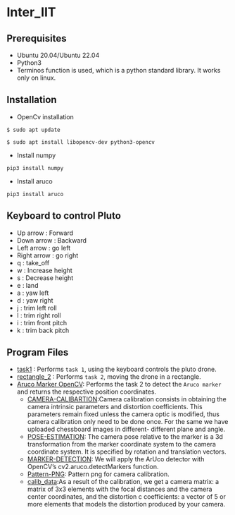 # Inter_IIT

## Prerequisites
- Ubuntu 20.04/Ubuntu 22.04
- Python3 
- Terminos function is used, which is a python standard library. It works only on linux.

## Installation
- OpenCv installation 
```
$ sudo apt update
```
```
$ sudo apt install libopencv-dev python3-opencv
```
- Install numpy
```
pip3 install numpy
```
- Install aruco
```
pip3 install aruco
```
## Keyboard to control Pluto
- Up arrow : Forward
- Down arrow : Backward
- Left arrow : go left
- Right arrow : go right
- q : take_off
- w : Increase height
- s : Decrease height
- e : land
- a : yaw left
- d : yaw right
- j : trim left roll
- l : trim right roll
- i : trim front pitch
- k : trim back pitch

## Program Files
- [task1](https://github.com/Adityakumar2004/team_ID_51_task1/tree/main/task1) : Performs ```task 1```, using the keyboard controls the pluto drone.
- [rectangle_2](https://github.com/Adityakumar2004/inter_iit/blob/main/rectangle_2.py) : Performs ```task 2```, moving the drone in a rectangle. 
- [Aruco Marker OpenCV](https://github.com/Adityakumar2004/inter_iit/tree/main/Aruco%20Marker%20OpenCV): Performs the task 2 to detect the ```Aruco marker``` and returns the respective position coordinates.
    - [CAMERA-CALIBARTION](https://github.com/Adityakumar2004/inter_iit/tree/main/Aruco%20Marker%20OpenCV/CAMERA-CALIBARTION):Camera calibration consists                                        in obtaining the camera intrinsic parameters and distortion coefficients. This parameters remain fixed unless the camera optic                                        is modified, thus camera calibration only need to be done once. For the same we have uploaded chessboard images in different-                                        different plane and angle. 
    - [POSE-ESTIMATION](https://github.com/Adityakumar2004/inter_iit/tree/main/Aruco%20Marker%20OpenCV/POSE-ESTIMATION): The camera pose relative to the                                        marker is a 3d transformation from the marker coordinate system to the camera coordinate system. It is specified by rotation and                                      translation vectors.
    - [MARKER-DETECTION](https://github.com/Adityakumar2004/inter_iit/tree/main/Aruco%20Marker%20OpenCV/MARKER-DETECTION): We will apply the ArUco detector                                      with OpenCV’s cv2.aruco.detectMarkers function.
    - [Pattern-PNG](https://github.com/Adityakumar2004/inter_iit/tree/main/Aruco%20Marker%20OpenCV/Pattern-PNG): Pattern png for camera calibration.
    - [calib_data](https://github.com/Adityakumar2004/inter_iit/tree/main/Aruco%20Marker%20OpenCV/calib_data):As a result of the calibration, we get a                                          camera matrix: a matrix of 3x3 elements with the focal distances and the camera center coordinates, and the distortion c                                              coefficients: a vector of 5 or more elements that models the distortion produced by your camera.
              

